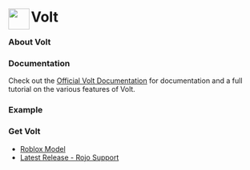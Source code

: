 # <img src="https://user-images.githubusercontent.com/80359818/120092800-e199e300-c0e3-11eb-9e70-bb087f297184.png" width="42" align="left"> Volt

### About Volt

### Documentation
Check out the [Official Volt Documentation](https://astrealrblx.github.io/Volt/) for documentation and a full tutorial on the various features of Volt.

### Example
### Get Volt
* [Roblox Model](https://www.roblox.com/library/6892133318/Volt)
* [Latest Release - Rojo Support](https://github.com/astrealRBLX/volt/releases)